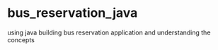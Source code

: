 # bus_reservation_java
using java building bus reservation application and understanding the concepts 
